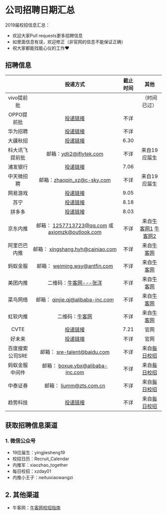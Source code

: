 # 公司招聘日期汇总
2019届校招信息汇总：

- 欢迎大家Pull requests更多招聘信息
- 如里面信息有误，欢迎修正（非官网的信息不能保证正确）
- 祝大家都能找能心仪的工作:heart:

## 招聘信息

|                 |                           投递方式                           | 截止时间 |                             其他                             |
| :-------------: | :----------------------------------------------------------: | :------: | :----------------------------------------------------------: |
|   vivo提前批    |                                                              |          |                         （时间已过）                         |
|   OPPO提前批    |           [投递链接](http://oppotqp.zhaopin.com/)            |   不详   |                                                              |
|    华为招聘     | [投递链接](http://career.huawei.com/reccampportal/campus4_index.html#campus4/pages/joblist/jobList.html?jobFamClsCode=JFC1) |   不详   |                                                              |
|    大疆秋招     |         [投递链接](https://we.dji.com/zh-CN/campus)          |   6.30   |                                                              |
| 科大讯飞提前批  |                   邮箱：ydli2@iflytek.com                    |   不详   |                         来自19应届生                         |
|    浦发银行     |       [投递链接](http://spdb.zhaopin.com/career.html)        |   7.06   |                                                              |
|   中天微招聘    |                  邮箱：zhaopin_xz@c-sky.com                  |   不详   |                         来自19应届生                         |
|    网易游戏     |           [投递链接](http://game.campus.163.com/)            |   9.05   |                                                              |
|      苏宁       | [投递链接](http://campus.suning.cn/rps-web/ftl/campus/managePlan.htm?type=manage) |   8.18   |                                                              |
|     拼多多      |       [投递链接](http://www.pinduoduo.com/campus.html)       |   8.03   |                                                              |
|    京东内推     |       邮箱： 1257713723@qq.com 或  axiomzk@outlook.com       |   不详   | 来自[牛客网1](https://www.nowcoder.com/discuss/85279) [牛客网2](https://www.nowcoder.com/discuss/85206) |
|  阿里巴巴内推   |               邮箱： xingshang.hyh@cainiao.com               |   不详   |     来自[牛客网](https://www.nowcoder.com/discuss/85268)     |
|    蚂蚁金服     |                邮箱： weiming.wsy@antfin.com                 |   不详   |     来自[牛客网](https://www.nowcoder.com/discuss/85270)     |
|    美团内推     | 二维码：[牛客网---张洋](https://www.nowcoder.com/discuss/85213) |   不详   |     来自[牛客网](https://www.nowcoder.com/discuss/85213)     |
|    菜鸟网络     |               邮箱： qinjie.qj@alibaba-inc.com               |   不详   |     来自[牛客网](https://www.nowcoder.com/discuss/85197)     |
|    虹软内推     |   二维码：[牛客网](https://www.nowcoder.com/discuss/85191)   |   不详   |     来自[牛客网](https://www.nowcoder.com/discuss/85191)     |
|      CVTE       |             [投递链接](http://campus.cvte.com/)              |   7.21   |                             官网                             |
|     好未来      |         [投递链接](http://job.100tal.com/xiaoyuanzp)         |   不详   |                             官网                             |
| 百度搜索公司SRE |                 邮箱： sre-talent@baidu.com                  |   不详   | 来自[每日校招](https://mp.weixin.qq.com/s?__biz=MjM5Nzc5MjM0NQ==&mid=2247484999&idx=1&sn=ef91660a417726f63ffe3eddf5862b70&pass_ticket=i%2FPaRLCo0yx4qiKvwulhkS2t3kBUnhpdHKBHNjRoaDwoodQSZiEABZqk1mPyd%2BZY) |
| 蚂蚁金服中间件  |               邮箱： boxue.ybx@alibaba-inc.com               |   不详   | 来自[每日校招](https://mp.weixin.qq.com/s?__biz=MjM5Nzc5MjM0NQ==&mid=2247484999&idx=1&sn=ef91660a417726f63ffe3eddf5862b70&pass_ticket=i%2FPaRLCo0yx4qiKvwulhkS2t3kBUnhpdHKBHNjRoaDwoodQSZiEABZqk1mPyd%2BZY) |
|    中泰证券     |                   邮箱： liumm@zts.com.cn                    |   不详   | 来自[每日校招](https://mp.weixin.qq.com/s?__biz=MjM5Nzc5MjM0NQ==&mid=2247484999&idx=1&sn=ef91660a417726f63ffe3eddf5862b70&pass_ticket=i%2FPaRLCo0yx4qiKvwulhkS2t3kBUnhpdHKBHNjRoaDwoodQSZiEABZqk1mPyd%2BZY) |
|    趋势科技     |        [投递链接](http://trendmicro.zhiye.com/campus)        |   不详   | 来自[每日校招](https://mp.weixin.qq.com/s?__biz=MjM5Nzc5MjM0NQ==&mid=2247484999&idx=1&sn=ef91660a417726f63ffe3eddf5862b70&pass_ticket=i%2FPaRLCo0yx4qiKvwulhkS2t3kBUnhpdHKBHNjRoaDwoodQSZiEABZqk1mPyd%2BZY) |

## 获取招聘信息渠道

### 1. 微信公众号

- 19应届生：yingjiesheng19
- 校招日历：Recruit_Calendar
- 内推军：xiaozhao_together
- 每日校招：xzday01
- 内推小王子：neituixiaowangzi

## 2. 其他渠道

- 牛客网：[牛客网校招指南](https://www.nowcoder.com/activity/campus2018)

